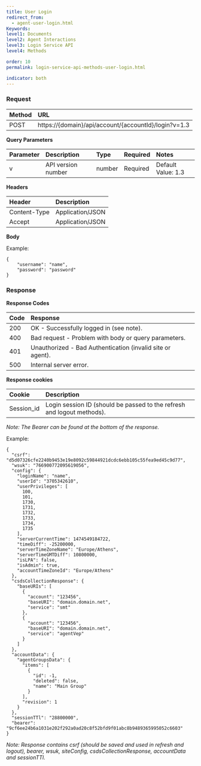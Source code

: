 ```yaml
---
title: User Login
redirect_from:
  - agent-user-login.html
Keywords:
level1: Documents
level2: Agent Interactions
level3: Login Service API
level4: Methods

order: 10
permalink: login-service-api-methods-user-login.html

indicator: both
---
```


### Request

| Method | URL |
| :--- | :--- |
| POST |  https://{domain}/api/account/{accountId}/login?v=1.3 |

**Query Parameters**

| Parameter | Description | Type | Required | Notes |
| :--- | :--- | :--- | :--- | :--- |
| v | API version number | number| Required | Default Value: 1.3 |

**Headers**

| Header |  Description |
| :--- | :--- |
| Content-Type | Application/JSON |
| Accept | Application/JSON |

**Body**

Example:

    {
        "username": "name",
        "password": "password"
    }


### Response

**Response Codes**

| Code | Response |
| :--- | :--- |
| 200 | OK - Successfully logged in (see note). |
| 400 | Bad request - Problem with body or query parameters. |
| 401  | Unauthorized - Bad Authentication (invalid site or agent). |
| 500 | Internal server error. |

**Response cookies**

| Cookie | Description |
| :--- | :--- |
| Session_id | Login session ID (should be passed to the refresh and logout methods). |

*Note: The Bearer can be found at the bottom of the response.*

Example:

    {
      "csrf": "d5d07326cfe2240b9453e19e8092c59844921dcdc6ebb105c55fea9ed45c9d77",
      "wsuk": "766900772095619056",
      "config": {
        "loginName": "name",
        "userId": "3705342610",
        "userPrivileges": [
          100,
          101,
          1730,
          1731,
          1732,
          1733,
          1734,
          1735
        ],
        "serverCurrentTime": 1474549184722,
        "timeDiff": -25200000,
        "serverTimeZoneName": "Europe/Athens",
        "serverTimeGMTDiff": 10800000,
        "isLPA": false,
        "isAdmin": true,
        "accountTimeZoneId": "Europe/Athens"
      },
      "csdsCollectionResponse": {
        "baseURIs": [
          {
            "account": "123456",
            "baseURI": "domain.domain.net",
            "service": "smt"
          },
          {
            "account": "123456",
            "baseURI": "domain.domain.net",
            "service": "agentVep"
          }
        ]
      },
      "accountData": {
        "agentGroupsData": {
          "items": [
            {
              "id": -1,
              "deleted": false,
              "name": "Main Group"
            }
          ],
          "revision": 1
        }
      },
      "sessionTTl": "28800000",
      "bearer": "9cf6ee24b6a1031e202f292a0ad20c8f52bfd9f01abc8b9489365995052c6603"
    }

*Note: Response contains csrf (should be saved and used in refresh and logout), bearer, wsuk, siteConfig, csdsCollectionResponse, accountData and sessionTTl.*
